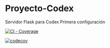 # Proyecto-Codex
Servidor Flask para Codex
Primera configuración

[![CI - Coverage](https://github.com/Mag0de0z2099/Proyecto-Codex/actions/workflows/ci-coverage.yml/badge.svg)](https://github.com/Mag0de0z2099/Proyecto-Codex/actions/workflows/ci-coverage.yml)

[![codecov](https://codecov.io/gh/Mag0de0z2099/Proyecto-Codex/branch/main/graph/badge.svg?token=${CODECOV_TOKEN})](https://app.codecov.io/gh/Mag0de0z2099/Proyecto-Codex)
